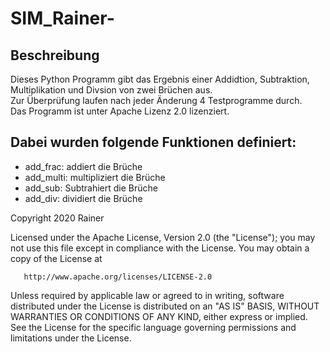 # SIM_Rainer-
## Beschreibung
Dieses Python Programm gibt das Ergebnis einer Addidtion, Subtraktion, Multiplikation und Divsion von zwei Brüchen aus.  
Zur Überprüfung laufen nach jeder Änderung 4 Testprogramme durch.  
Das Programm ist unter Apache Lizenz 2.0 lizenziert.

## Dabei wurden folgende Funktionen definiert:  
- add_frac: addiert die Brüche  
- add_multi: multipliziert die Brüche  
- add_sub: Subtrahiert die Brüche  
- add_div: dividiert die Brüche  




Copyright 2020 Rainer

   Licensed under the Apache License, Version 2.0 (the "License");
   you may not use this file except in compliance with the License.
   You may obtain a copy of the License at

       http://www.apache.org/licenses/LICENSE-2.0

   Unless required by applicable law or agreed to in writing, software
   distributed under the License is distributed on an "AS IS" BASIS,
   WITHOUT WARRANTIES OR CONDITIONS OF ANY KIND, either express or implied.
   See the License for the specific language governing permissions and
   limitations under the License.
 
